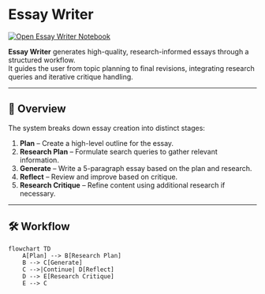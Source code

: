 # Essay Writer

[![Open Essay Writer Notebook](https://mybinder.org/badge_logo.svg)](https://mybinder.org/v2/gh/rajsiddarth/agent-Essay-Writer/main?labpath=agent-%20Essay%20Writer.ipynb)


**Essay Writer** generates high-quality, research-informed essays through a structured workflow.  
It guides the user from topic planning to final revisions, integrating research queries and iterative critique handling.

---

## 📌 Overview

The system breaks down essay creation into distinct stages:
1. **Plan** – Create a high-level outline for the essay.
2. **Research Plan** – Formulate search queries to gather relevant information.
3. **Generate** – Write a 5-paragraph essay based on the plan and research.
4. **Reflect** – Review and improve based on critique.
5. **Research Critique** – Refine content using additional research if necessary.

---

## 🛠 Workflow

```mermaid
flowchart TD
    A[Plan] --> B[Research Plan]
    B --> C[Generate]
    C -->|Continue| D[Reflect]
    D --> E[Research Critique]
    E --> C
